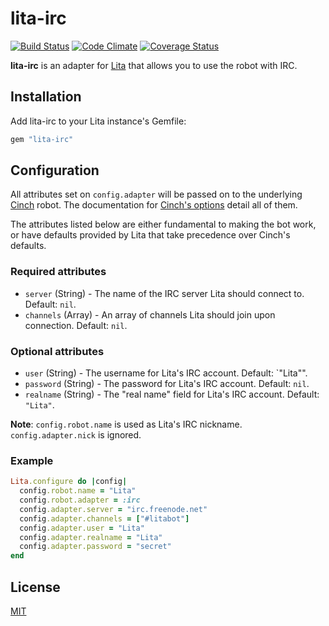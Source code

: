 # lita-irc

[![Build Status](https://travis-ci.org/jimmycuadra/lita-irc.png)](https://travis-ci.org/jimmycuadra/lita-irc)
[![Code Climate](https://codeclimate.com/github/jimmycuadra/lita-irc.png)](https://codeclimate.com/github/jimmycuadra/lita-irc)
[![Coverage Status](https://coveralls.io/repos/jimmycuadra/lita-irc/badge.png)](https://coveralls.io/r/jimmycuadra/lita-irc)

**lita-irc** is an adapter for [Lita](https://github.com/jimmycuadra/lita) that allows you to use the robot with IRC.

## Installation

Add lita-irc to your Lita instance's Gemfile:

``` ruby
gem "lita-irc"
```

## Configuration

All attributes set on `config.adapter` will be passed on to the underlying [Cinch](https://github.com/cinchrb/cinch) robot. The documentation for [Cinch's options](http://rubydoc.info/github/cinchrb/cinch/file/docs/bot_options.md) detail all of them.

The attributes listed below are either fundamental to making the bot work, or have defaults provided by Lita that take precedence over Cinch's defaults.

### Required attributes

* `server` (String) - The name of the IRC server Lita should connect to. Default: `nil`.
* `channels` (Array<String>) - An array of channels Lita should join upon connection. Default: `nil`.

### Optional attributes

* `user` (String) - The username for Lita's IRC account. Default: `"Lita"".
* `password` (String) - The password for Lita's IRC account. Default: `nil`.
* `realname` (String) - The "real name" field for Lita's IRC account. Default: `"Lita"`.

**Note**: `config.robot.name` is used as Lita's IRC nickname. `config.adapter.nick` is ignored.

### Example

``` ruby
Lita.configure do |config|
  config.robot.name = "Lita"
  config.robot.adapter = :irc
  config.adapter.server = "irc.freenode.net"
  config.adapter.channels = ["#litabot"]
  config.adapter.user = "Lita"
  config.adapter.realname = "Lita"
  config.adapter.password = "secret"
end
```

## License

[MIT](http://opensource.org/licenses/MIT)
